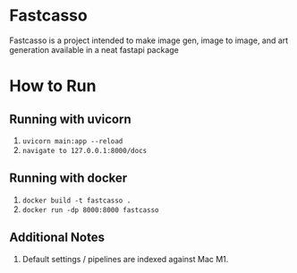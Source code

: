 # Fastcasso
Fastcasso is a project intended to make image gen, image to image, and art generation available in a neat fastapi package
# How to Run

## Running with uvicorn

1. `uvicorn main:app --reload`
2. `navigate to 127.0.0.1:8000/docs`

## Running with docker

1. `docker build -t fastcasso .`
2. `docker run -dp 8000:8000 fastcasso`

## Additional Notes

1. Default settings / pipelines are indexed against Mac M1.